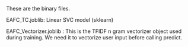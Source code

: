 These are the binary files. 

EAFC_TC.joblib: Linear SVC model (sklearn)

EAFC_Vectorizer.joblib : This is the TFIDF n gram vectorizer object used during training. We need it to vectorize user input before calling predict. 
